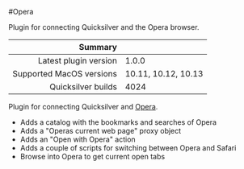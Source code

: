 #Opera

Plugin for connecting Quicksilver and the Opera browser.

 Summary                  | &nbsp; 
-------------------------:|:--------------------
 Latest plugin version    | 1.0.0
 Supported MacOS versions | 10.11, 10.12, 10.13
 Quicksilver builds       | 4024


Plugin for connecting Quicksilver and [Opera](http://opera.com).  

  * Adds a catalog with the bookmarks and searches of Opera
  * Adds a "Operas current web page" proxy object
  * Adds an "Open with Opera" action
  * Adds a couple of scripts for switching between Opera and Safari
  * Browse into Opera to get current open tabs